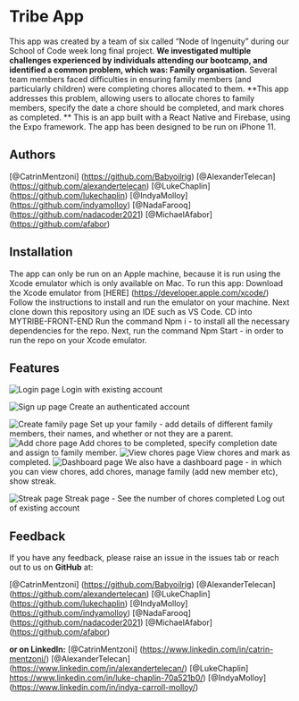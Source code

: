 Tribe App
===========


This app was created by a team of six called “Node of Ingenuity” during our School of Code week long final project.
**We investigated multiple challenges experienced by individuals attending our bootcamp, and identified a common problem, which was: Family organisation.**
Several team members faced difficulties in ensuring family members (and particularly children) were completing chores allocated to them.
**This app addresses this problem, allowing users to allocate chores to family members, specify the date a chore should be completed, and mark chores as completed. **
This is an app built with a React Native and Firebase, using the Expo framework. The app has been designed to be run on iPhone 11.
 
**Authors**
--------------
[@CatrinMentzoni] (https://github.com/Babyoilrig)
[@AlexanderTelecan] (https://github.com/alexandertelecan)
[@LukeChaplin] (https://github.com/lukechaplin)
[@IndyaMolloy] (https://github.com/indyamolloy)
[@NadaFarooq] (https://github.com/nadacoder2021)
[@MichaelAfabor] (https://github.com/afabor)
 
 
 
**Installation**
-----------------
The app can only be run on an Apple machine, because it is run using the Xcode emulator which is only available on Mac.
To run this app:
Download the Xcode emulator from [HERE] (https://developer.apple.com/xcode/)
Follow the instructions to install and run the emulator on your machine.
Next clone down this repository using an IDE such as VS Code.
CD into MYTRIBE-FRONT-END
Run the command Npm i - to install all the necessary dependencies for the repo.
Next, run the command Npm Start - in order to run the repo on your Xcode emulator.
 
**Features**
-----------------
![Login page](https://user-images.githubusercontent.com/93347177/157850978-b460cdc8-b819-48b1-b655-a9e138844018.png)
Login with existing account

![Sign up page](https://user-images.githubusercontent.com/93347177/157850986-77956f71-8401-420e-8783-fc594941c847.png)
Create an authenticated account

![Create family page](https://user-images.githubusercontent.com/93347177/157850972-668fb28f-3f49-47ce-a100-34c4ed6644c4.png)
Set up your family - add details of different family members, their names, and whether or not they are a parent.
![Add chore page](https://user-images.githubusercontent.com/93347177/157850999-0a7afceb-5f5c-4750-94ce-bb7886b8ae8f.png)
Add chores to be completed, specify completion date and assign to family member.
![View chores page](https://user-images.githubusercontent.com/93347177/157850997-3ac762a7-7d98-4c5f-b664-8f8c72e10837.png)
View chores and mark as completed.
![Dashboard page](https://user-images.githubusercontent.com/93347177/157850976-6c038f8f-77e4-43ac-b27f-faf2b037709a.png)
We also have a dashboard page - in which you can view chores, add chores, manage family (add new member etc), show streak.
 
![Streak page](https://user-images.githubusercontent.com/93347177/157850994-99689897-c6a1-4d96-8bc8-294077fc4807.png)
Streak page - See the number of chores completed
Log out of existing account
 
 
**Feedback**
-----------------
If you have any feedback, please raise an issue in the issues tab or reach out to us on **GitHub** at:

 [@CatrinMentzoni] (https://github.com/Babyoilrig)
[@AlexanderTelecan] (https://github.com/alexandertelecan)
[@LukeChaplin] (https://github.com/lukechaplin)
[@IndyaMolloy] (https://github.com/indyamolloy)
[@NadaFarooq] (https://github.com/nadacoder2021)
[@MichaelAfabor] (https://github.com/afabor)

**or on LinkedIn:**
[@CatrinMentzoni] (https://www.linkedin.com/in/catrin-mentzoni/)
[@AlexanderTelecan] (https://www.linkedin.com/in/alexandertelecan/)
[@LukeChaplin] https://www.linkedin.com/in/luke-chaplin-70a521b0/)
[@IndyaMolloy] (https://www.linkedin.com/in/indya-carroll-molloy/)
 


